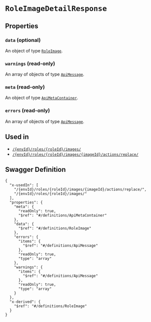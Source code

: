 # `RoleImageDetailResponse` #







## Properties ##

### `data` (optional) ###




An object of type [`RoleImage`](./../definitions/RoleImage.mkd).



### `warnings` (read-only) ###




An array of 
objects of type [`ApiMessage`](./../definitions/ApiMessage.mkd).


### `meta` (read-only) ###




An object of type [`ApiMetaContainer`](./../definitions/ApiMetaContainer.mkd).



### `errors` (read-only) ###




An array of 
objects of type [`ApiMessage`](./../definitions/ApiMessage.mkd).




## Used in ##

  + [`/{envId}/roles/{roleId}/images/`](./../rest/api/user/v1beta0/{envId}/roles/{roleId}/images/)
  + [`/{envId}/roles/{roleId}/images/{imageId}/actions/replace/`](./../rest/api/user/v1beta0/{envId}/roles/{roleId}/images/{imageId}/actions/replace/)

## Swagger Definition ##

    {
      "x-usedIn": [
        "/{envId}/roles/{roleId}/images/{imageId}/actions/replace/", 
        "/{envId}/roles/{roleId}/images/"
      ], 
      "properties": {
        "meta": {
          "readOnly": true, 
          "$ref": "#/definitions/ApiMetaContainer"
        }, 
        "data": {
          "$ref": "#/definitions/RoleImage"
        }, 
        "errors": {
          "items": {
            "$ref": "#/definitions/ApiMessage"
          }, 
          "readOnly": true, 
          "type": "array"
        }, 
        "warnings": {
          "items": {
            "$ref": "#/definitions/ApiMessage"
          }, 
          "readOnly": true, 
          "type": "array"
        }
      }, 
      "x-derived": {
        "$ref": "#/definitions/RoleImage"
      }
    }
